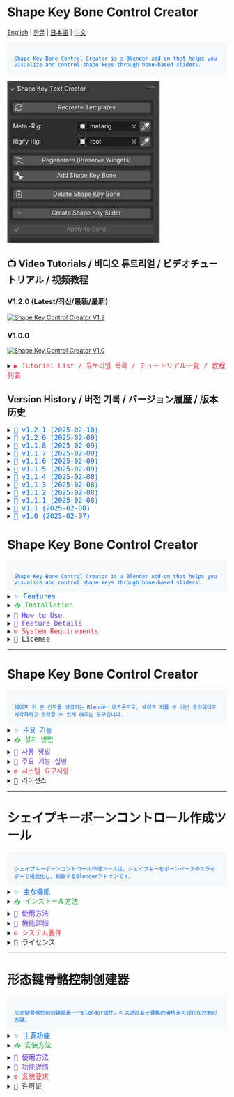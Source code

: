 # Shape Key Bone Control Creator

[English](#english) | [한글](#korean) | [日本語](#japanese) | [中文](#chinese)

<code style="color: #0366d6; background-color: #f6f8fa; padding: 16px; display: block;">
Shape Key Bone Control Creator is a Blender add-on that helps you visualize and control shape keys through bone-based sliders.
</code>

![Regeneration Button](./images/regeneration_button.png)

## 📺 Video Tutorials / 비디오 튜토리얼 / ビデオチュートリアル / 视频教程

### V1.2.0 (Latest/최신/最新/最新)
[![Shape Key Control Creator V1.2](https://img.youtube.com/vi/-gOa4OjP5So/maxresdefault.jpg)](https://youtu.be/-gOa4OjP5So)

### V1.0.0
[![Shape Key Control Creator V1.0](https://img.youtube.com/vi/ZL2vitS9E3M/maxresdefault.jpg)](https://youtu.be/ZL2vitS9E3M)

<details>
<summary><code style="color: #d73a49; font-size: 1.1em;">▶️ Tutorial List / 튜토리얼 목록 / チュートリアル一覧 / 教程列表</code></summary>

- [Shape Key Control Creator V1.2 - New Features and Improvements](https://youtu.be/-gOa4OjP5So)
- [Shape Key Control Creator V1.0 - Basic Tutorial](https://youtu.be/ZL2vitS9E3M)
</details>

## Version History / 버전 기록 / バージョン履歴 / 版本历史

<details>
<summary><code style="color: #0366d6; font-size: 1.1em;">📌 v1.2.1 (2025-02-10)</code></summary>

<details>
<summary><code style="color: #28a745;">🇺🇸 English</code></summary>

**Multi-Bone Operation Enhancement**
- Add comprehensive multi-bone management system
  - Add batch deletion functionality
  - Add multiple bone synchronization
  - Improve parent-child relationship handling
  - Add state preservation during operations
- Implement advanced bone management
  - Add widget collection handling
  - Add driver synchronization
  - Add transform preservation
  - Add mirror settings management

**System Optimization**
- Enhanced code structure
  - Consolidate duplicate code
  - Centralize utility functions
  - Improve error handling system
  - Add comprehensive state management
- Streamlined operations
  - Add batch processing capabilities
  - Optimize synchronization process
  - Improve widget management
  - Enhance driver handling

**Performance Improvements**
- Optimize multi-bone operations
- Remove redundant processes
- Improve memory efficiency
- Enhance processing speed

**Bug Fixes**
- Fix bone synchronization issues
- Improve widget transformation accuracy
- Enhance operation stability
- Fix state preservation problems
</details>

<details>
<summary><code style="color: #28a745;">🇰🇷 한글</code></summary>

**다중 본 작업 강화**
- 포괄적인 다중 본 관리 시스템 추가
  - 일괄 삭제 기능 추가
  - 다중 본 동기화 추가
  - 부모-자식 관계 처리 개선
  - 작업 중 상태 보존 추가
- 고급 본 관리 구현
  - 위젯 컬렉션 처리 추가
  - 드라이버 동기화 추가
  - 트랜스폼 보존 추가
  - 미러 설정 관리 추가

**시스템 최적화**
- 코드 구조 강화
  - 중복 코드 통합
  - 유틸리티 함수 중앙화
  - 오류 처리 시스템 개선
  - 포괄적인 상태 관리 추가
- 작업 프로세스 개선
  - 일괄 처리 기능 추가
  - 동기화 프로세스 최적화
  - 위젯 관리 개선
  - 드라이버 처리 강화

**성능 개선**
- 다중 본 작업 최적화
- 중복 프로세스 제거
- 메모리 효율성 개선
- 처리 속도 향상

**버그 수정**
- 본 동기화 문제 수정
- 위젯 변환 정확도 개선
- 작업 안정성 강화
- 상태 보존 문제 수정
</details>

<details>
<summary><code style="color: #28a745;">🇯🇵 日本語</code></summary>

**マルチボーン操作の強化**
- 包括的なマルチボーン管理システムの追加
  - 一括削除機能の追加
  - 複数ボーンの同期追加
  - 親子関係の処理改善
  - 操作中の状態保持追加
- 高度なボーン管理の実装
  - ウィジェットコレクション処理の追加
  - ドライバー同期の追加
  - トランスフォーム保持の追加
  - ミラー設定管理の追加

**システム最適化**
- コード構造の強化
  - 重複コードの統合
  - ユーティリティ関数の一元化
  - エラー処理システムの改善
  - 包括的な状態管理の追加
- 作業プロセスの改善
  - バッチ処理機能の追加
  - 同期プロセスの最適化
  - ウィジェット管理の改善
  - ドライバー処理の強化

**パフォーマンス改善**
- マルチボーン操作の最適化
- 重複プロセスの削除
- メモリ効率の改善
- 処理速度の向上

**バグ修正**
- ボーン同期の問題を修正
- ウィジェット変換精度の改善
- 操作安定性の強化
- 状態保持の問題修正
</details>

<details>
<summary><code style="color: #28a745;">🇨🇳 中文</code></summary>

**多骨骼操作增强**
- 添加全面的多骨骼管理系统
  - 添加批量删除功能
  - 添加多骨骼同步
  - 改进父子关系处理
  - 添加操作期间状态保持
- 实现高级骨骼管理
  - 添加部件集合处理
  - 添加驱动器同步
  - 添加变换保持
  - 添加镜像设置管理

**系统优化**
- 增强代码结构
  - 合并重复代码
  - 集中实用函数
  - 改进错误处理系统
  - 添加全面状态管理
- 改进工作流程
  - 添加批处理功能
  - 优化同步流程
  - 改进部件管理
  - 增强驱动器处理

**性能改进**
- 优化多骨骼操作
- 删除冗余流程
- 改进内存效率
- 提高处理速度

**错误修复**
- 修复骨骼同步问题
- 改进部件变换精度
- 增强操作稳定性
- 修复状态保持问题
</details>
</details>

<details>
<summary><code style="color: #0366d6; font-size: 1.1em;">📌 v1.2.0 (2025-02-09)</code></summary>

<details>
<summary><code style="color: #28a745;">🇺🇸 English</code></summary>

**Shape Key System Enhancement**
- Add comprehensive shape key manipulation system
  - Add shape key inversion functionality
  - Add mirroring along specified axes
  - Add normalization of deformations
  - Add shape key merging capabilities
  - Add split functionality based on threshold
  - Add smoothing operations
- Implement advanced shape key operations
  - Add transfer between meshes
  - Add cleanup of minimal deformations
  - Add symmetrization options
  - Add randomization features
  - Add directional flipping
  - Add mirrored duplication

**UI/UX Improvements**
- Enhanced shape key manipulation interface
  - Add dedicated shape key selection UI
  - Add operation-specific options
  - Add intuitive controls for each function
- Streamlined workflow improvements
  - Remove unnecessary progress indicators
  - Optimize calculation processes
  - Improve error handling and feedback

**Performance Optimization**
- Optimize shape key calculations
- Remove redundant operations
- Improve memory usage
- Enhance processing efficiency

**Bug Fixes**
- Fix calculation accuracy issues
- Improve error handling
- Enhance operation stability
</details>

<details>
<summary><code style="color: #28a745;">🇰🇷 한글</code></summary>

**쉐이프 키 시스템 강화**
- 포괄적인 쉐이프 키 조작 시스템 추가
  - 쉐이프 키 반전 기능 추가
  - 지정된 축을 따라 미러링 추가
  - 변형 정규화 추가
  - 쉐이프 키 병합 기능 추가
  - 임계값 기반 분할 기능 추가
  - 스무딩 작업 추가
- 고급 쉐이프 키 작업 구현
  - 메쉬 간 전송 추가
  - 최소 변형 정리 추가
  - 대칭화 옵션 추가
  - 무작위화 기능 추가
  - 방향 뒤집기 추가
  - 미러링 복제 추가

**UI/UX 개선**
- 쉐이프 키 조작 인터페이스 강화
  - 전용 쉐이프 키 선택 UI 추가
  - 작업별 옵션 추가
  - 각 기능에 대한 직관적인 컨트롤 추가
- 작업 흐름 개선
  - 불필요한 진행 표시기 제거
  - 계산 프로세스 최적화
  - 오류 처리 및 피드백 개선

**성능 최적화**
- 쉐이프 키 계산 최적화
- 중복 작업 제거
- 메모리 사용 개선
- 처리 효율성 향상

**버그 수정**
- 계산 정확도 문제 수정
- 오류 처리 개선
- 작업 안정성 향상
</details>

<details>
<summary><code style="color: #28a745;">🇯🇵 日本語</code></summary>

**シェイプキーシステムの強化**
- 包括的なシェイプキー操作システムの追加
  - シェイプキー反転機能の追加
  - 指定軸に沿ったミラーリングの追加
  - 変形の正規化の追加
  - シェイプキー結合機能の追加
  - しきい値に基づく分割機能の追加
  - スムージング操作の追加
- 高度なシェイプキー操作の実装
  - メッシュ間の転送の追加
  - 最小変形のクリーンアップの追加
  - 対称化オプションの追加
  - ランダム化機能の追加
  - 方向反転の追加
  - ミラーコピーの追加

**UI/UX改善**
- シェイプキー操作インターフェースの強化
  - 専用シェイプキー選択UIの追加
  - 操作固有のオプションの追加
  - 各機能の直感的なコントロールの追加
- ワークフローの改善
  - 不要な進捗表示の削除
  - 計算プロセスの最適化
  - エラー処理とフィードバックの改善

**パフォーマンスの最適化**
- シェイプキー計算の最適化
- 重複操作の削除
- メモリ使用の改善
- 処理効率の向上

**バグ修正**
- 計算精度の問題を修正
- エラー処理の改善
- 操作の安定性向上
</details>

<details>
<summary><code style="color: #28a745;">🇨🇳 中文</code></summary>

**形态键系统增强**
- 添加全面的形态键操作系统
  - 添加形态键反转功能
  - 添加指定轴镜像
  - 添加变形标准化
  - 添加形态键合并功能
  - 添加基于阈值的分割功能
  - 添加平滑操作
- 实现高级形态键操作
  - 添加网格间传递
  - 添加微小变形清理
  - 添加对称化选项
  - 添加随机化功能
  - 添加方向翻转
  - 添加镜像复制

**UI/UX改进**
- 增强形态键操作界面
  - 添加专用形态键选择UI
  - 添加操作特定选项
  - 添加每个功能的直观控制
- 简化工作流程改进
  - 删除不必要的进度指示
  - 优化计算过程
  - 改进错误处理和反馈

**性能优化**
- 优化形态键计算
- 删除冗余操作
- 改进内存使用
- 提高处理效率

**错误修复**
- 修复计算精度问题
- 改进错误处理
- 提高操作稳定性
</details>
</details>

<details>
<summary><code style="color: #0366d6; font-size: 1.1em;">📌 v1.1.8 (2025-02-09)</code></summary>

<details>
<summary><code style="color: #28a745;">🇺🇸 English</code></summary>

**Widget System Enhancement**
- Add mesh and shape key selection to sync operator
  - Add direct shape key selection UI
  - Improve widget collection filtering
  - Add automatic default selection
- Standardize widget transform calculations
  - Unify transform calculation logic
  - Improve shape key range handling
  - Standardize offset calculations

**UI/UX Improvements**
- Enhance collection selection interface
  - Filter to show only Widgets collection children
  - Add automatic collection detection
  - Improve collection name handling
- Add intelligent default selection
  - Add shape key name detection from bone name
  - Improve initial value selection
  - Add automatic widget collection matching

**Bug Fixes**
- Fix widget position calculation issues
- Fix collection selection filtering
- Improve sync operation stability
</details>

<details>
<summary><code style="color: #28a745;">🇰🇷 한글</code></summary>

**위젯 시스템 강화**
- 싱크 오퍼레이터에 메쉬와 쉐이프 키 선택 추가
  - 직접 쉐이프 키 선택 UI 추가
  - 위젯 컬렉션 필터링 개선
  - 자동 기본값 선택 추가
- 위젯 트랜스폼 계산 표준화
  - 트랜스폼 계산 로직 통일
  - 쉐이프 키 범위 처리 개선
  - 오프셋 계산 표준화

**UI/UX 개선**
- 컬렉션 선택 인터페이스 강화
  - Widgets 컬렉션 자식만 표시하도록 필터링
  - 자동 컬렉션 감지 추가
  - 컬렉션 이름 처리 개선
- 지능형 기본값 선택 추가
  - 본 이름에서 쉐이프 키 이름 감지 추가
  - 초기값 선택 개선
  - 자동 위젯 컬렉션 매칭 추가

**버그 수정**
- 위젯 위치 계산 문제 수정
- 컬렉션 선택 필터링 수정
- 싱크 작업 안정성 개선
</details>

<details>
<summary><code style="color: #28a745;">🇯🇵 日本語</code></summary>

**ウィジェットシステムの強化**
- 同期オペレーターにメッシュとシェイプキーの選択を追加
  - 直接シェイプキー選択UIの追加
  - ウィジェットコレクションフィルタリングの改善
  - 自動デフォルト選択の追加
- ウィジェットトランスフォーム計算の標準化
  - トランスフォーム計算ロジックの統一
  - シェイプキー範囲処理の改善
  - オフセット計算の標準化

**UI/UX改善**
- コレクション選択インターフェースの強化
  - Widgetsコレクションの子のみ表示するフィルタリング
  - 自動コレクション検出の追加
  - コレクション名処理の改善
- インテリジェントデフォルト選択の追加
  - ボーン名からシェイプキー名を検出
  - 初期値選択の改善
  - 自動ウィジェットコレクションマッチングの追加

**バグ修正**
- ウィジェット位置計算の問題を修正
- コレクション選択フィルタリングの修正
- 同期操作の安定性向上
</details>

<details>
<summary><code style="color: #28a745;">🇨🇳 中文</code></summary>

**部件系统增强**
- 为同步操作添加网格和形态键选择
  - 添加直接形态键选择界面
  - 改进部件集合过滤
  - 添加自动默认选择
- 标准化部件变换计算
  - 统一变换计算逻辑
  - 改进形态键范围处理
  - 标准化偏移计算

**UI/UX改进**
- 增强集合选择界面
  - 仅显示Widgets集合子项的过滤
  - 添加自动集合检测
  - 改进集合名称处理
- 添加智能默认选择
  - 从骨骼名称检测形态键名称
  - 改进初始值选择
  - 添加自动部件集合匹配

**错误修复**
- 修复部件位置计算问题
- 修复集合选择过滤
- 改进同步操作稳定性
</details>
</details>

<details>
<summary><code style="color: #0366d6; font-size: 1.1em;">📌 v1.1.7 (2025-02-09)</code></summary>

![Regeneration Button](./images/regeneration_button.png)

<details>
<summary><code style="color: #28a745;">🇺🇸 English</code></summary>

**Parent Relationship Preservation**
- Add bone parent preservation during regeneration
  - Store parent bone information
  - Restore parent relationships in edit mode
  - Maintain bone hierarchies
- Improve regeneration workflow
  - Add proper mode switching
  - Handle parent bones correctly
  - Maintain bone structure

**Widget System Enhancement**
- Simplify widget preservation system
  - Remove unnecessary data storage
  - Focus on essential widget data
  - Improve code efficiency
- Add proper mode handling
  - Add edit mode switching for parent setup
  - Improve mode restoration
  - Add safety checks

**Bug Fixes**
- Fix widget restoration process
- Fix parent bone handling
- Improve error handling
</details>

<details>
<summary><code style="color: #28a745;">🇰🇷 한글</code></summary>

**부모 관계 보존**
- 리제네레이트 시 본 부모 관계 보존 추가
  - 부모 본 정보 저장
  - 에딧 모드에서 부모 관계 복원
  - 본 계층 구조 유지
- 리제네레이트 워크플로우 개선
  - 적절한 모드 전환 추가
  - 부모 본 올바르게 처리
  - 본 구조 유지

**위젯 시스템 강화**
- 위젯 보존 시스템 단순화
  - 불필요한 데이터 저장 제거
  - 핵심 위젯 데이터에 집중
  - 코드 효율성 개선
- 적절한 모드 처리 추가
  - 부모 설정을 위한 에딧 모드 전환 추가
  - 모드 복원 개선
  - 안전성 체크 추가

**버그 수정**
- 위젯 복원 프로세스 수정
- 부모 본 처리 수정
- 오류 처리 개선
</details>

<details>
<summary><code style="color: #28a745;">🇯🇵 日本語</code></summary>

**親子関係の保持**
- リジェネレート時のボーンの親子関係保持を追加
  - 親ボーン情報の保存
  - 編集モードでの親子関係の復元
  - ボーン階層構造の維持
- リジェネレートワークフローの改善
  - 適切なモード切り替えの追加
  - 親ボーンの適切な処理
  - ボーン構造の維持

**ウィジェットシステムの強化**
- ウィジェット保持システムの簡素化
  - 不要なデータ保存の削除
  - 重要なウィジェットデータに焦点を当て
  - コード効率の改善
- 適切なモード処理の追加
  - 親設定のための編集モード切り替えを追加
  - モード復元の改善
  - 安全性チェックの追加

**バグ修正**
- ウィジェット復元プロセスの修正
- 親ボーン処理の修正
- エラー処理の改善
</details>

<details>
<summary><code style="color: #28a745;">🇨🇳 中文</code></summary>

**父级关系保持**
- 添加重新生成时的骨骼父级关系保持
  - 保存父级骨骼信息
  - 在编辑模式下恢复父级关系
  - 维持骨骼层级结构
- 改进重新生成工作流程
  - 添加适当的模式切换
  - 正确处理父级骨骼
  - 维持骨骼结构

**部件系统增强**
- 简化部件保持系统
  - 删除不必要的数据存储
  - 专注于核心部件数据
  - 提高代码效率
- 添加适当的模式处理
  - 添加用于父级设置的编辑模式切换
  - 改进模式恢复
  - 添加安全性检查

**错误修复**
- 修复部件恢复流程
- 修复父级骨骼处理
- 改进错误处理
</details>
</details>

<details>
<summary><code style="color: #0366d6; font-size: 1.1em;">📌 v1.1.6 (2025-02-09)</code></summary>

<details>
<summary><code style="color: #28a745;">🇺🇸 English</code></summary>

**Widget Preservation System**
- Add widget preservation during rigify regeneration
  - Store custom widget settings before regeneration
  - Restore widget settings after regeneration
  - Maintain widget positions and transformations
- Improve widget handling reliability
  - Preserve widget collections
  - Maintain widget relationships
  - Keep shape key connections

**Driver Value Enhancement**
- Add intelligent driver value handling
  - Detect and use existing driver values
  - Preserve original multiplier values
  - Remove hardcoded default values
- Improve driver setup consistency
  - Better value detection
  - Proper error handling
  - Maintain mathematical relationships

**Sync System Improvements**
- Add automatic sync functionality
  - Add sync enable/disable toggle
  - Optimize sync operations
  - Add proper error handling
- Clean up sync system
  - Remove redundant updates
  - Improve code efficiency
  - Better error reporting

**Post-Regeneration Workflow**
- Add automatic workflow after regeneration
  - Auto-hide metarig after regeneration
  - Auto-clear all selections
  - Auto-switch to pose mode
- Add multilingual support
  - Add translations for regeneration UI
  - Add translations for widget preservation
  - Improve user feedback messages

**Bug Fixes**
- Fix widget reset on regeneration
- Fix default driver values
- Remove unnecessary shape key updates

**Widget System Fixes**
- Fix widget preservation during regeneration
  - Add proper mode handling for widget operations
  - Fix custom shape assignment issues
  - Improve bone name mapping system
- Optimize widget handling process
  - Remove unnecessary property transfers
  - Focus on essential widget data
  - Add proper existence checks

**Important Note**
- Always use the addon's "Regenerate (Preserve Widgets)" button
- Using Blender's default regenerate button will result in:
  - Loss of all custom widgets starting with 'WGT_shape_key_ctrl'
  - Reset of all shape key control relationships
  - Loss of custom widget positions and settings
</details>

<details>
<summary><code style="color: #28a745;">🇰🇷 한글</code></summary>

**위젯 보존 시스템**
- 리기파이 리제네레이트 시 위젯 보존 기능 추가
  - 리제네레이트 전 커스텀 위젯 설정 저장
  - 리제네레이트 후 위젯 설정 복원
  - 위젯 위치와 변환 유지
- 위젯 처리 안정성 개선
  - 위젯 컬렉션 보존
  - 위젯 관계 유지
  - 쉐이프 키 연결 유지

**드라이버 값 개선**
- 지능형 드라이버 값 처리 추가
  - 기존 드라이버 값 감지 및 사용
  - 원본 승수 값 보존
  - 하드코딩된 기본값 제거
- 드라이버 설정 일관성 개선
  - 더 나은 값 감지
  - 적절한 오류 처리
  - 수학적 관계 유지

**동기화 시스템 개선**
- 자동 동기화 기능 추가
  - 동기화 활성화/비활성화 토글
  - 동기화 작업 최적화
  - 적절한 오류 처리
- 동기화 시스템 정리
  - 불필요한 업데이트 제거
  - 코드 효율성 개선
  - 더 나은 오류 보고

**리제네레이트 후처리 워크플로우**
- 리제네레이트 후 자동 워크플로우 추가
  - 리제네레이트 후 메타리그 자동 숨김
  - 모든 선택 자동 해제
  - 포즈 모드 자동 전환
- 다국어 지원 추가
  - 리제네레이트 UI 번역 추가
  - 위젯 보존 관련 번역 추가
  - 사용자 피드백 메시지 개선

**버그 수정**
- 리제네레이트 시 위젯 초기화 문제 수정
- 기본 드라이버 값 수정
- 불필요한 쉐이프 키 업데이트 제거

**위젯 시스템 수정**
- 리제네레이트 시 위젯 보존 수정
  - 위젯 작업을 위한 적절한 모드 처리 추가
  - 커스텀 쉐이프 할당 문제 수정
  - 본 이름 매핑 시스템 개선
- 위젯 처리 프로세스 최적화
  - 불필요한 속성 전송 제거
  - 핵심 위젯 데이터에 집중
  - 적절한 존재 여부 확인 추가

**중요 사항**
- 반드시 애드온의 "리제네레이트 (위젯 유지)" 버튼을 사용하세요
- 블렌더 기본 리제네레이트 버튼 사용 시:
  - 'WGT_shape_key_ctrl'로 시작하는 모든 커스텀 위젯이 손실됩니다
  - 모든 쉐이프 키 컨트롤 관계가 초기화됩니다
  - 커스텀 위젯의 위치와 설정이 손실됩니다
</details>

<details>
<summary><code style="color: #28a745;">🇯🇵 日本語</code></summary>

**ウィジェット保持システム**
- Rigify再生成時のウィジェット保持機能を追加
  - 再生成前のカスタムウィジェット設定を保存
  - 再生成後のウィジェット設定を復元
  - ウィジェットの位置と変換を維持
- ウィジェット処理の安定性を改善
  - ウィジェットコレクションの保持
  - ウィジェット関係の維持
  - シェイプキーの接続を維持

**ドライバー値の改善**
- インテリジェントなドライバー値処理を追加
  - 既存ドライバー値の検出と使用
  - 元の乗数値の保持
  - ハードコードされたデフォルト値を削除
- ドライバー設定の一貫性を改善
  - より良い値検出
  - 適切なエラー処理
  - 数学的関係の維持

**同期システムの改善**
- 自動同期機能を追加
  - 同期の有効/無効切り替え
  - 同期操作の最適化
  - 適切なエラー処理
- 同期システムの整理
  - 不要な更新を削除
  - コード効率の改善
  - より良いエラー報告

**再生成後のワークフロー**
- 再生成後の自動ワークフローを追加
  - 再生成後のメタリグ自動非表示
  - すべての選択の自動解除
  - ポーズモードへの自動切り替え
- 多言語サポートを追加
  - 再生成UIの翻訳を追加
  - ウィジェット保持関連の翻訳を追加
  - ユーザーフィードバックメッセージの改善

**バグ修正**
- 再生成時のウィジェットリセット問題を修正
- デフォルトドライバー値を修正
- 不要なシェイプキー更新を削除

**ウィジェットシステムの修正**
- 再生成時のウィジェット保持を修正
  - ウィジェット操作の適切なモード処理を追加
  - カスタムシェイプ割り当ての問題を修正
  - ボーン名マッピングシステムを改善
- ウィジェット処理プロセスを最適化
  - 不要なプロパティ転送を削除
  - 重要なウィジェットデータに焦点を当て
  - 適切な存在チェックを追加

**重要な注意事項**
- 必ずアドオンの「再生成（ウィジェット保持）」ボタンを使用してください
- Blenderのデフォルトの再生成ボタンを使用すると：
  - 'WGT_shape_key_ctrl'で始まるすべてのカスタムウィジェットが失われます
  - すべてのシェイプキーコントロールの関係がリセットされます
  - カスタムウィジェットの位置と設定が失われます
</details>

<details>
<summary><code style="color: #28a745;">🇨🇳 中文</code></summary>

**部件保存系统**
- 添加Rigify重新生成时的部件保存功能
  - 重新生成前保存自定义部件设置
  - 重新生成后恢复部件设置
  - 维持部件位置和变换
- 改进部件处理可靠性
  - 保存部件集合
  - 维持部件关系
  - 保持形态键连接

**驱动器值增强**
- 添加智能驱动器值处理
  - 检测并使用现有驱动器值
  - 保留原始倍数值
  - 删除硬编码默认值
- 改进驱动器设置一致性
  - 更好的值检测
  - 适当的错误处理
  - 维持数学关系

**同步系统改进**
- 添加自动同步功能
  - 添加同步启用/禁用开关
  - 优化同步操作
  - 添加适当的错误处理
- 清理同步系统
  - 删除冗余更新
  - 提高代码效率
  - 更好的错误报告

**重新生成后工作流程**
- 添加重新生成后自动工作流程
  - 重新生成后自动隐藏元骨架
  - 自动清除所有选择
  - 自动切换到姿势模式
- 添加多语言支持
  - 添加重新生成UI翻译
  - 添加部件保存相关翻译
  - 改进用户反馈消息

**错误修复**
- 修复重新生成时部件重置问题
- 修复默认驱动器值
- 删除不必要的形态键更新

**部件系统修复**
- 修复重新生成时的部件保存
  - 添加部件操作的适当模式处理
  - 修复自定义形状分配问题
  - 改进骨骼名称映射系统
- 优化部件处理流程
  - 删除不必要的属性传输
  - 专注于核心部件数据
  - 添加适当的存在性检查

**重要提示**
- 务必使用插件的"重新生成（保留部件）"按钮
- 使用Blender默认的重新生成按钮将导致：
  - 所有以'WGT_shape_key_ctrl'开头的自定义部件丢失
  - 所有形态键控制关系重置
  - 自定义部件的位置和设置丢失
</details>
</details>

<details>
<summary><code style="color: #0366d6; font-size: 1.1em;">📌 v1.1.5 (2025-02-09)</code></summary>

<details>
<summary><code style="color: #28a745;">🇺🇸 English</code></summary>

**Driver Value Preservation**
- Add existing driver value detection
  - Preserve original driver influence values
  - Copy existing driver multiplier values
  - Add fallback to default values
- Improve driver setup consistency
  - Handle rotation, location, and scale drivers
  - Maintain influence values across operations

**Driver Setup Enhancement**
- Add intelligent driver value handling
  - Parse existing driver expressions
  - Extract influence values from different formats
  - Preserve mathematical relationships

**Bug Fixes**
- Fix hardcoded driver multiplier values
- Improve driver value extraction reliability
- Add proper error handling for driver parsing
</details>

<details>
<summary><code style="color: #28a745;">🇰🇷 한글</code></summary>

**드라이버 값 보존**
- 기존 드라이버 값 감지 추가
  - 원본 드라이버 영향도 값 보존
  - 기존 드라이버 승수 값 복사
  - 기본값 폴백 추가
- 드라이버 설정 일관성 개선
  - 회전, 위치, 스케일 드라이버 처리
  - 작업 간 영향도 값 유지

**드라이버 설정 강화**
- 지능형 드라이버 값 처리 추가
  - 기존 드라이버 표현식 파싱
  - 다양한 형식에서 영향도 값 추출
  - 수학적 관계 보존

**버그 수정**
- 하드코딩된 드라이버 승수 값 수정
- 드라이버 값 추출 신뢰성 개선
- 드라이버 파싱을 위한 적절한 오류 처리 추가
</details>

<details>
<summary><code style="color: #28a745;">🇯🇵 日本語</code></summary>

**ドライバー値の保持**
- 既存ドライバー値の検出を追加
  - 元のドライバーの影響度値を保持
  - 既存ドライバーの乗数値をコピー
  - デフォルト値へのフォールバックを追加
- ドライバー設定の一貫性を改善
  - 回転、位置、スケールドライバーの処理
  - 操作間での影響度値の維持

**ドライバー設定の強化**
- インテリジェントなドライバー値処理を追加
  - 既存ドライバー式の解析
  - 様々な形式からの影響度値の抽出
  - 数学的関係の保持

**バグ修正**
- ハードコードされたドライバー乗数値を修正
- ドライバー値抽出の信頼性を改善
- ドライバー解析の適切なエラー処理を追加
</details>

<details>
<summary><code style="color: #28a745;">🇨🇳 中文</code></summary>

**驱动器值保持**
- 添加现有驱动器值检测
  - 保持原始驱动器影响值
  - 复制现有驱动器倍数值
  - 添加默认值回退
- 改进驱动器设置一致性
  - 处理旋转、位置和缩放驱动器
  - 在操作间维持影响值

**驱动器设置增强**
- 添加智能驱动器值处理
  - 解析现有驱动器表达式
  - 从不同格式提取影响值
  - 保持数学关系

**错误修复**
- 修复硬编码的驱动器倍数值
- 改进驱动器值提取可靠性
- 添加适当的驱动器解析错误处理
</details>
</details>

<details>
<summary><code style="color: #0366d6; font-size: 1.1em;">📌 v1.1.4 (2025-02-08)</code></summary>

<details>
<summary><code style="color: #28a745;">🇺🇸 English</code></summary>

**UI Improvements**
- Add appropriate icons for better visual feedback
  - Add bone icon to bone-related operations
  - Add text icon to text creation operations
- Improve button organization and visibility
- Update Apply to Bone button behavior
  - Show button consistently
  - Enable only in Rigify rig edit mode

**Bone Handling Enhancement**
- Fix EditBone custom shape assignment
  - Add proper PoseBone handling in edit mode
  - Improve bone matrix calculations
  - Fix widget positioning in edit mode
- Add proper bone mode detection and handling

**Shape Key List Improvements**
- Show different lists for different modes
  - Show all available meshes in pose mode
  - Show only selected mesh in object mode
- Maintain consistent list visibility

**Bug Fixes**
- Fix 'EditBone has no attribute custom_shape' error
- Improve error handling in bone operations
- Fix widget collection handling
</details>

<details>
<summary><code style="color: #28a745;">🇰🇷 한글</code></summary>

**UI 개선**
- 적절한 아이콘 추가로 시각적 피드백 향상
  - 본 관련 작업에 본 아이콘 추가
  - 텍스트 생성 작업에 텍스트 아이콘 추가
- 버튼 구성 및 가시성 개선
- Apply to Bone 버튼 동작 개선
  - 버튼 일관성 있게 표시
  - 리기파이 리그 에딧 모드에서만 활성화

**본 처리 기능 강화**
- EditBone 커스텀 쉐이프 할당 수정
  - 에딧 모드에서 PoseBone 처리 개선
  - 본 매트릭스 계산 개선
  - 에딧 모드에서 위젯 위치 설정 수정
- 본 모드 감지 및 처리 개선

**쉐이프 키 리스트 개선**
- 모드별 다른 리스트 표시
  - 포즈 모드에서 모든 사용 가능한 메쉬 표시
  - 오브젝트 모드에서 선택된 메쉬만 표시
- 일관된 리스트 가시성 유지

**버그 수정**
- 'EditBone has no attribute custom_shape' 에러 수정
- 본 작업 관련 에러 처리 개선
- 위젯 컬렉션 처리 수정
</details>

<details>
<summary><code style="color: #28a745;">🇯🇵 日本語</code></summary>

**UI改善**
- 適切なアイコンを追加し、視覚的フィードバックを向上
  - ボーン関連操作にボーンアイコンを追加
  - テキスト作成操作にテキストアイコンを追加
- ボタンの構成と可視性を改善
- Apply to Boneボタンの動作を改善
  - ボタンを一貫して表示
  - Rigifyリグの編集モードでのみ有効化

**ボーン処理機能の強化**
- EditBoneのカスタムシェイプ割り当てを修正
  - 編集モードでのPoseBone処理を改善
  - ボーンマトリックス計算を改善
  - 編集モードでのウィジェット位置設定を修正
- ボーンモードの検出と処理を改善

**シェイプキーリストの改善**
- モードごとに異なるリストを表示
  - ポーズモードで利用可能な全メッシュを表示
  - オブジェクトモードで選択メッシュのみ表示
- 一貫したリスト可視性を維持

**バグ修正**
- 'EditBone has no attribute custom_shape'エラーを修正
- ボーン操作関連のエラー処理を改善
- ウィジェットコレクション処理を修正
</details>

<details>
<summary><code style="color: #28a745;">🇨🇳 中文</code></summary>

**UI改进**
- 添加适当图标以提供更好的视觉反馈
  - 为骨骼相关操作添加骨骼图标
  - 为文本创建操作添加文本图标
- 改进按钮组织和可见性
- 改进Apply to Bone按钮行为
  - 始终显示按钮
  - 仅在Rigify骨架编辑模式下启用

**骨骼处理增强**
- 修复EditBone自定义形状分配
  - 改进编辑模式下的PoseBone处理
  - 改进骨骼矩阵计算
  - 修复编辑模式下的部件位置
- 添加适当的骨骼模式检测和处理

**形态键列表改进**
- 为不同模式显示不同列表
  - 在姿态模式下显示所有可用网格
  - 在对象模式下仅显示选定网格
- 保持一致的列表可见性

**错误修复**
- 修复'EditBone has no attribute custom_shape'错误
- 改进骨骼操作错误处理
- 修复部件集合处理
</details>
</details>

<details>
<summary><code style="color: #0366d6; font-size: 1.1em;">📌 v1.1.3 (2025-02-08)</code></summary>

<details>
<summary><code style="color: #28a745;">🇺🇸 English</code></summary>

**Custom Driver Support Enhancement**
- Add support for user-created custom drivers
  - Display original expression for complex formulas
  - Handle mathematical operators in expressions
  - Preserve custom driver formulas in UI
- Improve driver value parsing
  - Add robust error handling for driver expressions
  - Handle various driver formula formats
  - Support complex mathematical expressions

**UI Improvements**
- Add different UI states for various expression types
  - Show original formula for non-standard expressions
  - Display "Custom" label for unrecognized formats
  - Maintain existing UI for standard drivers

**Bug Fixes**
- Fix incorrect value display for complex expressions
- Improve handling of mathematical operators
- Add proper error handling for invalid expressions
</details>

<details>
<summary><code style="color: #28a745;">🇰🇷 한글</code></summary>

**사용자 정의 드라이버 지원 강화**
- 사용자가 생성한 커스텀 드라이버 지원 추가
  - 복잡한 수식의 원본 표현식 표시
  - 수학 연산자가 포함된 표현식 처리
  - 커스텀 드라이버 수식 보존
- 드라이버 값 파싱 개선
  - 드라이버 표현식에 대한 안정적인 오류 처리
  - 다양한 드라이버 수식 형식 처리
  - 복잡한 수학 표현식 지원

**UI 개선**
- 다양한 표현식 유형에 대한 UI 상태 추가
  - 비표준 표현식의 원본 수식 표시
  - 인식할 수 없는 형식에 대해 "Custom" 라벨 표시
  - 표준 드라이버에 대한 기존 UI 유지

**버그 수정**
- 복잡한 표현식의 잘못된 값 표시 수정
- 수학 연산자 처리 개선
- 잘못된 표현식에 대한 적절한 오류 처리 추가
</details>

<details>
<summary><code style="color: #28a745;">🇯🇵 日本語</code></summary>

**カスタムドライバーサポートの強化**
- ユーザー作成のカスタムドライバーをサポート
  - 複雑な数式の元の表現を表示
  - 数学演算子を含む表現の処理
  - カスタムドライバーの数式を保持
- ドライバー値の解析を改善
  - ドライバー表現の堅牢なエラー処理
  - 様々なドライバー数式形式に対応
  - 複雑な数学表現をサポート

**UI改善**
- 様々な表現タイプに対するUI状態を追加
  - 非標準表現の元の数式を表示
  - 認識できない形式に対して「Custom」ラベルを表示
  - 標準ドライバーの既存UIを維持

**バグ修正**
- 複雑な表現の不正な値表示を修正
- 数学演算子の処理を改善
- 無効な表現に対する適切なエラー処理を追加
</details>

<details>
<summary><code style="color: #28a745;">🇨🇳 中文</code></summary>

**自定义驱动器支持增强**
- 添加用户创建的自定义驱动器支持
  - 显示复杂公式的原始表达式
  - 处理包含数学运算符的表达式
  - 保留自定义驱动器公式
- 改进驱动器值解析
  - 添加驱动器表达式的稳健错误处理
  - 处理各种驱动器公式格式
  - 支持复杂数学表达式

**UI改进**
- 为各种表达式类型添加不同的UI状态
  - 显示非标准表达式的原始公式
  - 对无法识别的格式显示"Custom"标签
  - 维护标准驱动器的现有UI

**错误修复**
- 修复复杂表达式的错误值显示
- 改进数学运算符处理
- 添加对无效表达式的适当错误处理
</details>
</details>

<details>
<summary><code style="color: #0366d6; font-size: 1.1em;">📌 v1.1.2 (2025-02-08)</code></summary>

![Shape Key UI Preview](./images/shape_key_ui_preview.png)
![Driver Adjustment](./images/driver_adjustment.png)

<details>
<summary><code style="color: #28a745;">🇺🇸 English</code></summary>

**Shape Key UI Improvements**
- Add display functionality for all visible mesh shape keys
  - Show all shape key meshes visible in scene
  - Improve shape key list visibility
- Enhance driver UI stability
  - Add existence check for animation_data and drivers
  - Handle errors for shape keys without drivers
- Improve driver influence adjustment UI
  - Add mesh name, shape key name, and transform type to popup dialog
  - Enhance slider UI for better control

**Bug Fixes**
- Fix error occurring when processing shape keys without drivers
- Improve error handling in shape key operations
- Add proper checks for animation data existence
</details>

<details>
<summary><code style="color: #28a745;">🇰🇷 한글</code></summary>

**쉐이프 키 UI 개선**
- 모든 가시적인 메쉬의 쉐이프 키 표시 기능 추가
  - 씬에서 보이는 모든 쉐이프 키 메쉬 표시
  - 쉐이프 키 리스트 가시성 개선
- 드라이버 UI 안정성 향상
  - animation_data와 drivers 존재 여부 체크 추가
  - 드라이버가 없는 쉐이프 키에 대한 에러 처리
- 드라이버 영향도 조정 UI 개선
  - 팝업 다이얼로그에 메쉬 이름, 쉐이프 키 이름, 변환 타입 표시
  - 더 나은 제어를 위한 슬라이더 UI 개선

**버그 수정**
- 드라이버가 없는 쉐이프 키 처리 시 발생하는 에러 수정
- 쉐이프 키 작업의 에러 처리 개선
- 애니메이션 데이터 존재 여부 체크 추가
</details>

<details>
<summary><code style="color: #28a745;">🇯🇵 日本語</code></summary>

**シェイプキーUI改善**
- すべての可視メッシュのシェイプキー表示機能を追加
  - シーンに表示されているすべてのシェイプキーメッシュを表示
  - シェイプキーリストの可視性を改善
- ドライバーUIの安定性向上
  - animation_dataとdriversの存在チェックを追加
  - ドライバーのないシェイプキーのエラー処理
- ドライバーの影響度調整UI改善
  - ポップアップダイアログにメッシュ名、シェイプキー名、変換タイプを表示
  - より良い制御のためのスライダーUI改善

**バグ修正**
- ドライバーのないシェイプキー処理時のエラーを修正
- シェイプキー操作のエラー処理を改善
- アニメーションデータの存在チェックを追加
</details>

<details>
<summary><code style="color: #28a745;">🇨🇳 中文</code></summary>

**形态键UI改进**
- 添加显示所有可见网格形态键的功能
  - 显示场景中所有可见的形态键网格
  - 改进形态键列表可见性
- 增强驱动器UI稳定性
  - 添加animation_data和drivers存在性检查
  - 处理没有驱动器的形态键错误
- 改进驱动器影响度调整UI
  - 在弹出对话框中显示网格名称、形态键名称和变换类型
  - 改进滑块UI以获得更好的控制

**错误修复**
- 修复处理没有驱动器的形态键时出现的错误
- 改进形态键操作的错误处理
- 添加动画数据存在性检查
</details>
</details>

<details>
<summary><code style="color: #0366d6; font-size: 1.1em;">📌 v1.1.1 (2025-02-08)</code></summary>

<details>
<summary><code style="color: #28a745;">🇺🇸 English</code></summary>

**Slider Positioning System Update**
- Automatic slider positioning based on shape key ranges:
  - Center alignment for -1~1 range shape keys
  - Left alignment for 0~1 range shape keys
  - Proportional positioning for custom ranges
- Fixed shape key value range detection using slider_min/max
- Improved visual feedback for shape key control
- Added debug logging for slider positioning

**Bug Fixes**
- Fixed shape collection property in Apply Shape Key to Bone operator
- Fixed property not found errors in operator UI
- Improved collection handling in shape key bone operations
</details>

<details>
<summary><code style="color: #28a745;">🇰🇷 한글</code></summary>

**슬라이더 위치 시스템 업데이트**
- 쉐이프 키 범위에 따른 자동 슬라이더 위치 조정:
  - -1~1 범위: 본이 슬라이더 중앙에 위치
  - 0~1 범위: 본 기준 왼쪽 정렬
  - 커스텀 범위: 비율에 따른 위치 조정
- slider_min/max를 사용한 쉐이프 키 값 범위 감지 개선
- 시각적 피드백 향상
- 슬라이더 위치 설정 디버그 로깅 추가

**버그 수정**
- Apply Shape Key to Bone 오퍼레이터의 shape collection 속성 수정
- 오퍼레이터 UI의 속성 찾을 수 없음 오류 수정
- 쉐이프 키 본 작업에서 컬렉션 처리 개선
</details>

<details>
<summary><code style="color: #28a745;">🇯🇵 日本語</code></summary>

**スライダー位置システムの更新**
- シェイプキーの範囲に基づくスライダーの自動位置調整:
  - -1~1範囲: ボーンがスライダーの中央に配置
  - 0~1範囲: ボーンを基準に左寄せ
  - カスタム範囲: 比率に応じた位置調整
- slider_min/maxを使用したシェイプキーの値範囲検出を改善
- ビジュアルフィードバックを向上
- スライダー位置設定のデバッグログを追加

**バグ修正**
- Apply Shape Key to Boneオペレーターのshape collectionプロパティを修正
- オペレーターUIのプロパティが見つからないエラーを修正
- シェイプキーボーン操作のコレクション処理を改善
</details>

<details>
<summary><code style="color: #28a745;">🇨🇳 中文</code></summary>

**滑块位置系统更新**
- 基于形态键范围的滑块自动定位:
  - -1~1范围: 骨骼位于滑块中央
  - 0~1范围: 滑块左对齐到骨骼
  - 自定义范围: 按比例调整位置
- 使用slider_min/max改进形态键值范围检测
- 增强视觉反馈
- 添加滑块位置设置调试日志

**错误修复**
- 修复Apply Shape Key to Bone操作器中的shape collection属性
- 修复操作器UI中的属性未找到错误
- 改进形态键骨骼操作中的集合处理
</details>
</details>

<details>
<summary><code style="color: #0366d6; font-size: 1.1em;">📌 v1.1 (2025-02-08)</code></summary>

<details>
<summary><code style="color: #28a745;">🇺🇸 English</code></summary>

- Added head bone parenting option for shape key controllers
- Auto-select Basis shape key after driver operations
- Enhanced widget and bone cleanup during deletion
- Improved driver management system
- Added support for widget parenting to head bone
</details>

<details>
<summary><code style="color: #28a745;">🇰🇷 한글</code></summary>

- 쉐이프 키 컨트롤러의 헤드 본 페런팅 옵션 추가
- 드라이버 작업 후 자동으로 Basis 쉐이프 키 선택
- 삭제 시 위젯과 본 정리 기능 강화
- 드라이버 관리 시스템 개선
- 헤드 본에 대한 위젯 페런팅 지원 추가
</details>

<details>
<summary><code style="color: #28a745;">🇯🇵 日本語</code></summary>

- シェイプキーコントローラーにヘッドボーンペアレントオプションを追加
- ドライバー操作後にベーシスシェイプキーを自動選択
- 削除時のウィジェットとボーンのクリーンアップを強化
- ドライバー管理システムを改善
- ヘッドボーンへのウィジェットペアレントをサポート
</details>

<details>
<summary><code style="color: #28a745;">🇨🇳 中文</code></summary>

- 为形态键控制器添加头部骨骼父级选项
- 驱动器操作后自动选择基础形态键
- 增强删除时的部件和骨骼清理
- 改进驱动器管理系统
- 添加部件到头部骨骼的父级支持
</details>
</details>

<details>
<summary><code style="color: #0366d6; font-size: 1.1em;">📌 v1.0 (2025-02-07)</code></summary>

<details>
<summary><code style="color: #28a745;">🇺🇸 English</code></summary>

- Initial release
- Basic shape key bone creation
- Widget system implementation
- Driver system setup
</details>
</details>

<a name="english"></a>
# Shape Key Bone Control Creator

<code style="color: #0366d6; background-color: #f6f8fa; padding: 16px; display: block;">
Shape Key Bone Control Creator is a Blender add-on that helps you visualize and control shape keys through bone-based sliders.
</code>

<details>
<summary><code style="color: #0366d6; font-size: 1.1em;">✨ Features</code></summary>

- Visualize shape keys as 3D text
- Control shape keys through slider widgets
- Metarig and Rigify rig support
- Bone-based control system
- Automatic driver setup
</details>

<details>
<summary><code style="color: #28a745; font-size: 1.1em;">📥 Installation</code></summary>

1. Start Blender
2. Go to Edit > Preferences > Add-ons
3. Click "Install..."
4. Select the downloaded ZIP file
5. Activate the add-on
</details>

<details>
<summary><code style="color: #5f2eea; font-size: 1.1em;">🎯 How to Use</code></summary>

### 1. Initial Setup
- Find View3D > Sidebar > Shape Key Tools panel

### 2. Setup Metarig and Rigify rig
- Click "Find Metarig" to auto-detect metarig
- Click "Find Rigify" to auto-detect rigify rig

### 3. Create shape key bone
- Click "Add Shape Key Bone"
- Select target mesh and shape key
- Set transform type and influence
- Choose text widget creation options

### 4. Widget management
- Click "Recreate Templates" to reset templates
- Click "Assign Widget To Bone" for manual widget assignment
</details>

<details>
<summary><code style="color: #6f42c1; font-size: 1.1em;">🔧 Feature Details</code></summary>

### Shape Key Bone Creation
- Create new bone in metarig
- Auto-setup rigify parameters
- Auto-connect drivers
- Auto-generate text widgets

### Widget System
- Composed of handle, slider, and text
- Synchronized with bone movement
- Custom text support

### Driver System
- Location, rotation, scale-based control
- User-defined influence settings
- Automatic driver setup
</details>

<details>
<summary><code style="color: #d73a49; font-size: 1.1em;">⚙️ System Requirements</code></summary>

- Blender 4.0 or higher
- Rigify add-on required
</details>

<details>
<summary><code style="color: #24292e; font-size: 1.1em;">📜 License</code></summary>

GNU General Public License v3.0 (GPL-3.0)

This program is free software: you can redistribute it and/or modify it under the terms of the GNU General Public License as published by the Free Software Foundation, either version 3 of the License, or (at your option) any later version.
</details>

---

<a name="korean"></a>
# Shape Key Bone Control Creator

<code style="color: #0366d6; background-color: #f6f8fa; padding: 16px; display: block;">
쉐이프 키 본 컨트롤 생성기는 Blender 애드온으로, 쉐이프 키를 본 기반 슬라이더로 시각화하고 조작할 수 있게 해주는 도구입니다.
</code>

<details>
<summary><code style="color: #0366d6; font-size: 1.1em;">✨ 주요 기능</code></summary>

- 쉐이프 키를 3D 텍스트로 시각화
- 슬라이더 위젯을 통한 쉐이프 키 제어
- 메타리그와 리기파이 리그 지원
- 본 기반 컨트롤 시스템
- 드라이버 자동 설정
</details>

<details>
<summary><code style="color: #28a745; font-size: 1.1em;">📥 설치 방법</code></summary>

1. Blender를 실행합니다
2. Edit > Preferences > Add-ons로 이동합니다
3. "Install..." 버튼을 클릭합니다
4. 다운로드 받은 ZIP 파일을 선택합니다
5. 애드온을 활성화합니다
</details>

<details>
<summary><code style="color: #5f2eea; font-size: 1.1em;">🎯 사용 방법</code></summary>

### 1. 초기 설정
- View3D > Sidebar > Shape Key Tools 패널을 찾습니다

### 2. 메타리그와 리기파이 리그 설정
- "Find Metarig" 버튼으로 메타리그 자동 검색
- "Find Rigify" 버튼으로 리기파이 리그 자동 검색

### 3. 쉐이프 키 본 생성
- "Add Shape Key Bone" 버튼 클릭
- 대상 메쉬와 쉐이프 키 선택
- 변형 타입과 영향도 설정
- 텍스트 위젯 생성 옵션 선택

### 4. 위젯 관리
- "Recreate Templates" 버튼으로 템플릿 초기화
- "Assign Widget To Bone" 버튼으로 위젯 수동 할당
</details>

<details>
<summary><code style="color: #6f42c1; font-size: 1.1em;">🔧 주요 기능 설명</code></summary>

### 쉐이프 키 본 생성
- 메타리그에 새로운 본 생성
- 리기파이 파라미터 자동 설정
- 드라이버 자동 연결
- 텍스트 위젯 자동 생성

### 위젯 시스템
- 핸들, 슬라이더, 텍스트로 구성
- 본 움직임과 연동
- 커스텀 텍스트 지원

### 드라이버 시스템
- 위치, 회전, 스케일 기반 제어
- 사용자 정의 영향도 설정
- 자동 드라이버 설정
</details>

<details>
<summary><code style="color: #d73a49; font-size: 1.1em;">⚙️ 시스템 요구사항</code></summary>

- Blender 4.0 이상
- 리기파이 애드온 필요
</details>

<details>
<summary><code style="color: #24292e; font-size: 1.1em;">📜 라이선스</code></summary>

GNU General Public License v3.0 (GPL-3.0)

이 프로그램은 자유 소프트웨어입니다. GNU 일반 공중 사용 허가서(GPL) 버전 3 또는 그 이후 버전의 조건에 따라 이 프로그램을 재배포하거나 수정할 수 있습니다.
</details>

---

<a name="japanese"></a>
# シェイプキーボーンコントロール作成ツール

<code style="color: #0366d6; background-color: #f6f8fa; padding: 16px; display: block;">
シェイプキーボーンコントロール作成ツールは、シェイプキーをボーンベースのスライダーで視覚化し、制御するBlenderアドオンです。
</code>

<details>
<summary><code style="color: #0366d6; font-size: 1.1em;">✨ 主な機能</code></summary>

- シェイプキーを3Dテキストで視覚化
- スライダーウィジェットによるシェイプキー制御
- メタリグとRigifyリグのサポート
- ボーンベースの制御システム
- ドライバーの自動設定
</details>

<details>
<summary><code style="color: #28a745; font-size: 1.1em;">📥 インストール方法</code></summary>

1. Blenderを起動
2. Edit > Preferences > Add-onsに移動
3. "Install..."をクリック
4. ダウンロードしたZIPファイルを選択
5. アドオンを有効化
</details>

<details>
<summary><code style="color: #5f2eea; font-size: 1.1em;">🎯 使用方法</code></summary>

### 1. 初期設定
- View3D > Sidebar > Shape Key Toolsパネルを開く

### 2. メタリグとRigifyリグの設定
- "Find Metarig"ボタンでメタリグを自動検出
- "Find Rigify"ボタンでRigifyリグを自動検出

### 3. シェイプキーボーンの作成
- "Add Shape Key Bone"ボタンをクリック
- ターゲットメッシュとシェイプキーを選択
- 変形タイプと影響度を設定
- テキストウィジェット作成オプションを選択

### 4. ウィジェット管理
- "Recreate Templates"ボタンでテンプレートをリセット
- "Assign Widget To Bone"ボタンでウィジェットを手動割り当て
</details>

<details>
<summary><code style="color: #6f42c1; font-size: 1.1em;">🔧 機能詳細</code></summary>

### シェイプキーボーン作成
- メタリグに新規ボーンを作成
- Rigifyパラメータの自動設定
- ドライバーの自動接続
- テキストウィジェットの自動生成

### ウィジェットシステム
- ハンドル、スライダー、テキストで構成
- ボーンの動きと連動
- カスタムテキストのサポート

### ドライバーシステム
- 位置、回転、スケールベースの制御
- ユーザー定義の影響度設定
- 自動ドライバー設定
</details>

<details>
<summary><code style="color: #d73a49; font-size: 1.1em;">⚙️ システム要件</code></summary>

- Blender 4.0以上
- Rigifyアドオンが必要
</details>

<details>
<summary><code style="color: #24292e; font-size: 1.1em;">📜 ライセンス</code></summary>

GNU General Public License v3.0 (GPL-3.0)

このプログラムはフリーソフトウェアです。フリーソフトウェア財団によって発行されたGNU 一般公衆利用許諾契約書(GPL)バージョン3または、それ以降のバージョンの条件の下で再配布または改変することができます。
</details>

---

<a name="chinese"></a>
# 形态键骨骼控制创建器

<code style="color: #0366d6; background-color: #f6f8fa; padding: 16px; display: block;">
形态键骨骼控制创建器是一个Blender插件，可以通过基于骨骼的滑块来可视化和控制形态键。
</code>

<details>
<summary><code style="color: #0366d6; font-size: 1.1em;">✨ 主要功能</code></summary>

- 将形态键可视化为3D文本
- 通过滑块部件控制形态键
- 支持元骨架和Rigify骨架
- 基于骨骼的控制系统
- 自动设置驱动器
</details>

<details>
<summary><code style="color: #28a745; font-size: 1.1em;">📥 安装方法</code></summary>

1. 启动Blender
2. 进入Edit > Preferences > Add-ons
3. 点击"Install..."
4. 选择下载的ZIP文件
5. 激活插件
</details>

<details>
<summary><code style="color: #5f2eea; font-size: 1.1em;">🎯 使用方法</code></summary>

### 1. 初始设置
- 找到View3D > Sidebar > Shape Key Tools面板

### 2. 设置元骨架和Rigify骨架
- 点击"Find Metarig"自动检测元骨架
- 点击"Find Rigify"自动检测Rigify骨架

### 3. 创建形态键骨骼
- 点击"Add Shape Key Bone"
- 选择目标网格和形态键
- 设置变换类型和影响度
- 选择文本部件创建选项

### 4. 部件管理
- 点击"Recreate Templates"重置模板
- 点击"Assign Widget To Bone"手动分配部件
</details>

<details>
<summary><code style="color: #6f42c1; font-size: 1.1em;">🔧 功能详情</code></summary>

### 形态键骨骼创建
- 在元骨架中创建新骨骼
- 自动设置Rigify参数
- 自动连接驱动器
- 自动生成文本部件

### 部件系统
- 由手柄、滑块和文本组成
- 与骨骼移动同步
- 支持自定义文本

### 驱动器系统
- 基于位置、旋转、缩放的控制
- 用户自定义影响度设置
- 自动驱动器设置
</details>

<details>
<summary><code style="color: #d73a49; font-size: 1.1em;">⚙️ 系统要求</code></summary>

- Blender 4.0或更高版本
- 需要Rigify插件
</details>

<details>
<summary><code style="color: #24292e; font-size: 1.1em;">📜 许可证</code></summary>

GNU General Public License v3.0 (GPL-3.0)

本程序是自由软件：您可以根据自由软件基金会发布的GNU通用公共许可证的条款重新分发和/或修改它，可以选择使用版本3或更高版本的许可证。
</details>
